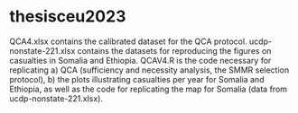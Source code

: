 # thesisceu2023
QCA4.xlsx contains the calibrated dataset for the QCA protocol. 
ucdp-nonstate-221.xlsx contains the datasets for reproducing the figures on casualties in Somalia and Ethiopia.
QCAV4.R is the code necessary for replicating a) QCA (sufficiency and necessity analysis, the SMMR selection protocol), b) the plots illustrating casualties per year for Somalia and Ethiopia, as well as the code for replicating the map for Somalia (data from ucdp-nonstate-221.xlsx).
